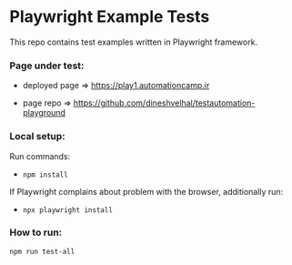 # Playwright Example Tests

This repo contains test examples written in Playwright framework.

### Page under test:

 - deployed page => https://play1.automationcamp.ir
 
 - page repo => https://github.com/dineshvelhal/testautomation-playground

### Local setup:

Run commands:

 - ```npm install```

If Playwright complains about problem with the browser, additionally run:

 - ```npx playwright install```

### How to run:

```npm run test-all```
